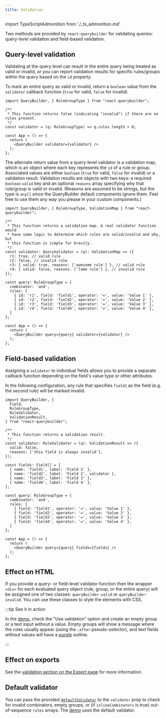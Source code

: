 ```yaml
---
title: Validation
---
```


import TypeScriptAdmonition from './_ts_admonition.md'

<TypeScriptAdmonition />

Two methods are provided by `react-querybuilder` for validating queries: query-level validation and field-based validation.

## Query-level validation

Validating at the query level can result in the entire query being treated as valid or invalid, or you can report validation results for specific rules/groups within the query based on the `id` property.

To mark an entire query as valid or invalid, return a `boolean` value from the `validator` callback function (`true` for valid, `false` for invalid).

```tsx
import QueryBuilder, { RuleGroupType } from "react-querybuilder";

/**
 * This function returns false (indicating "invalid") if there are no rules present.
 */
const validator = (q: RuleGroupType) => q.rules.length > 0;

const App = () => {
  return (
    <QueryBuilder validator={validator} />
  );
};
```

The alternate return value from a query-level validator is a validation map, which is an object where each key represents the `id` of a rule or group. Associated values are either `boolean` (`true` for valid, `false` for invalid) or a validation result. Validation results are objects with two keys: a required `boolean` `valid` key and an optional `reasons` array specifying why that rule/group is valid or invalid. (Reasons are assumed to be strings, but the type is `any[]` since the QueryBuilder default components ignore them. Feel free to use them any way you please in your custom components.)

```tsx
import QueryBuilder, { RuleGroupType, ValidationMap } from "react-querybuilder";

/**
 * This function returns a validation map. A real validator function would
 * have some logic to determine which rules are valid/invalid and why, but
 * this function is simple for brevity.
 */
const validator: QueryValidator = (q): ValidationMap => ({
  r1: true, // valid rule
  r2: false, // invalid rule
  r3: { valid: true, reasons: ['awesome rule'] }, // valid rule
  r4: { valid: false, reasons: ['lame rule'] }, // invalid rule
});

const query: RuleGroupType = {
  combinator: 'and',
  rules: [
    { id: 'r1', field: 'field1', operator: '=', value: 'Value 1' },
    { id: 'r2', field: 'field2', operator: '=', value: 'Value 2' },
    { id: 'r3', field: 'field3', operator: '=', value: 'Value 3' },
    { id: 'r4', field: 'field4', operator: '=', value: 'Value 4' },
  ]
};

const App = () => {
  return (
    <QueryBuilder query={query} validator={validator} />
  );
};
```

## Field-based validation

Assigning a `validator` to individual fields allows you to provide a separate callback function depending on the field's value type or other attributes.

In the following configuration, any rule that specifies `field1` as the field (e.g. the second rule) will be marked invalid.

```tsx
import QueryBuilder, {
  Field,
  RuleGroupType,
  RuleValidator,
  ValidationResult,
} from "react-querybuilder";

/**
 * This function returns a validation result.
 */
const validator: RuleValidator = (q): ValidationResult => ({
  valid: false,
  reasons: ['this field is always invalid'],
});

const fields: Field[] = [
  { name: 'field1', label: 'Field 1' },
  { name: 'field2', label: 'Field 2', validator },
  { name: 'field3', label: 'Field 3' },
  { name: 'field4', label: 'Field 4' },
];

const query: RuleGroupType = {
  combinator: 'and',
  rules: [
    { field: 'field1', operator: '=', value: 'Value 1' },
    { field: 'field2', operator: '=', value: 'Value 2' },
    { field: 'field3', operator: '=', value: 'Value 3' },
    { field: 'field4', operator: '=', value: 'Value 4' },
  ]
};

const App = () => {
  return (
    <QueryBuilder query={query} fields={fields} />
  );
};
```

## Effect on HTML

If you provide a query- or field-level validator function then the wrapper `<div>` for each evaluated query object (rule, group, or the entire query) will be assigned one of two classes: `queryBuilder-valid` or `queryBuilder-invalid`. You can use these classes to style the elements with CSS.

:::tip See it in action

In the [demo](https://react-querybuilder.github.io/react-querybuilder/), check the "Use validation" option and create an empty group or a text input without a value. Empty groups will show a message where the rules usually appear (using the `:after` pseudo-selector), and text fields without values will have a [purple](https://meyerweb.com/eric/thoughts/2014/06/19/rebeccapurple/) outline.

:::

## Effect on exports

See the [validation section on the Export page](./export#validation) for more information.

## Default validator

You can pass the provided [`defaultValidator`](./misc#defaultvalidator) to the `validator` prop to check for invalid combinators, empty groups, or (if `inlineCombinators` is true) out-of-sequence `rules` arrays. The [demo](https://react-querybuilder.github.io/react-querybuilder/) uses the default validator.
